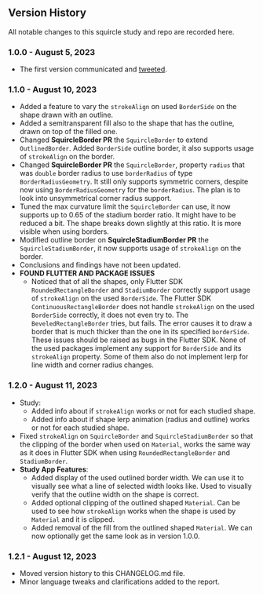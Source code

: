 ## Version History

All notable changes to this squircle study and repo are recorded here.

### 1.0.0 - August 5, 2023

* The first version communicated and [tweeted](https://twitter.com/RydMike/status/1687813486963724288).

### 1.1.0 - August 10, 2023

* Added a feature to vary the `strokeAlign` on used `BorderSide` on the shape drawn with an outline.
* Added a semitransparent fill also to the shape that has the outline, drawn on top of the filled one.
* Changed **SquircleBorder PR** the `SquircleBorder` to extend `OutlinedBorder`. Added `BorderSide` outline border, it also supports usage of `strokeAlign` on the border.
* Changed **SquircleBorder PR** the `SquircleBorder`, property `radius` that was `double` border radius to use `borderRadius` of type `BorderRadiusGeometry`. It still only supports symmetric corners, despite now using `BorderRadiusGeometry` for the `borderRadius`. The plan is to look into unsymmetrical corner radius support.
* Tuned the max curvature limit the `SquircleBorder` can use, it now supports up to 0.65 of the stadium border ratio. It might have to be reduced a bit. The shape breaks down slightly at this ratio. It is more visible when using borders.
* Modified outline border on **SquircleStadiumBorder PR** the `SquircleStadiumBorder`, it now supports usage of `strokeAlign` on the border.
* Conclusions and findings have not been updated.
* **FOUND FLUTTER AND PACKAGE ISSUES**
  * Noticed that of all the shapes, only Flutter SDK `RoundedRectangleBorder` and `StadiumBorder` correctly support usage of `strokeAlign` on the used `BorderSide`. The Flutter SDK `ContinuousRectangleBorder` does not handle `strokeAlign` on the used `BorderSide` correctly, it does not even try to. The `BeveledRectangleBorder` tries, but fails. The error causes it to draw a border that is much thicker than the one in its specified `borderSide`. These issues should be raised as bugs in the Flutter SDK. None of the used packages implement any support for `BorderSide` and its `strokeAlign` property. Some of them also do not implement lerp for line width and corner radius changes.

### 1.2.0 - August 11, 2023

* Study:
    * Added info about if `strokeAlign` works or not for each studied shape.
    * Added info about if shape lerp animation (radius and outline) works or not for each studied shape.
* Fixed `strokeAlign` on `SquircleBorder` and `SquircleStadiumBorder` so that the clipping of the border when used on `Material`, works the same way as it does in Flutter SDK when using `RoundedRectangleBorder` and `StadiumBorder`.
* **Study App Features**:
    * Added display of the used outlined border width. We can use it to visually see what a line of selected width looks like. Used to visually verify that the outline width on the shape is correct.
    * Added optional clipping of the outlined shaped `Material`. Can be used to see how `strokeAlign` works when the shape is used by `Material` and it is clipped.
    * Added removal of the fill from the outlined shaped `Material`. We can now optionally get the same look as in version 1.0.0.

### 1.2.1 - August 12, 2023

* Moved version history to this CHANGELOG.md file.
* Minor language tweaks and clarifications added to the report.

